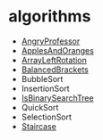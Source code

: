 # algorithms
 - [AngryProfessor](https://www.hackerrank.com/challenges/angry-professor/problem)
 - [ApplesAndOranges](https://www.hackerrank.com/challenges/apple-and-orange/problem)
 - [ArrayLeftRotation](https://www.hackerrank.com/challenges/ctci-array-left-rotation/problem)
 - [BalancedBrackets](https://www.hackerrank.com/challenges/balanced-brackets/problem)
 - BubbleSort
 - InsertionSort
 - [IsBinarySearchTree](https://www.hackerrank.com/challenges/is-binary-search-tree/problem)
 - QuickSort
 - SelectionSort
 - [Staircase](https://www.hackerrank.com/challenges/ctci-recursive-staircase/problem)
